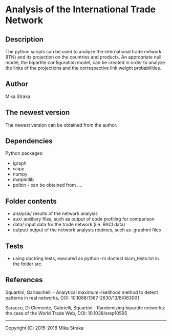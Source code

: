 # Analysis of the International Trade Network

## Description

The python scripts can be used to analyze the international trade network (ITN)
and its projection on the countries and products. An appropriate null model, the
bipartite configuration model, can be created in order to analyze the links
of the projections and the correspective link weight probabilities.
 
## Author 
Mika Straka

## The newest version
The newest version can be obtained from the author.

## Dependencies
Python packages:
- igraph
- scipy
- numpy
- matplotlib
- poibin  - can be obtained from ....

## Folder contents
- analysis/     results of the network analysis
- aux/          auxiliary files, such as output of code profiling for comparison
- data/         input data for the trade network (i.e. BACI data)
- output/       output of the network analysis routines, such as .graphml files

## Tests
- using doctring tests, executed as
python -m doctest bicm_tests.txt
in the folder src.

## References
Squartini, Garlaschelli - Analytical maximum-likelihood method to detect
patterns in real networks,
DOI: 10.1088/1367-2630/13/8/083001

Saracco, Di Clemente, Gabrielli, Squartini - Randomizing bipartite networks:
the case of the World Trade Web,
DOI: 10.1038/srep10595

--------------------------------------------------------------------------------
Copyright (C) 2015-2016 Mika Straka 
